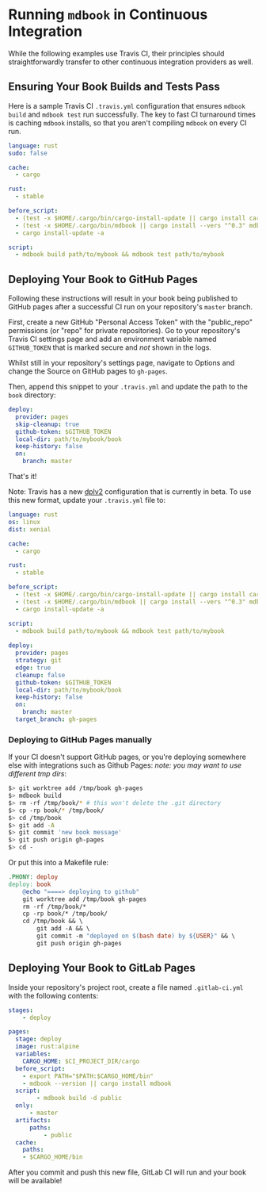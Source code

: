 # Running `mdbook` in Continuous Integration

While the following examples use Travis CI, their principles should
straightforwardly transfer to other continuous integration providers as well.

## Ensuring Your Book Builds and Tests Pass

Here is a sample Travis CI `.travis.yml` configuration that ensures `mdbook
build` and `mdbook test` run successfully. The key to fast CI turnaround times
is caching `mdbook` installs, so that you aren't compiling `mdbook` on every CI
run.

```yaml
language: rust
sudo: false

cache:
  - cargo

rust:
  - stable

before_script:
  - (test -x $HOME/.cargo/bin/cargo-install-update || cargo install cargo-update)
  - (test -x $HOME/.cargo/bin/mdbook || cargo install --vers "^0.3" mdbook)
  - cargo install-update -a

script:
  - mdbook build path/to/mybook && mdbook test path/to/mybook
```

## Deploying Your Book to GitHub Pages

Following these instructions will result in your book being published to GitHub
pages after a successful CI run on your repository's `master` branch.

First, create a new GitHub "Personal Access Token" with the "public_repo"
permissions (or "repo" for private repositories). Go to your repository's Travis
CI settings page and add an environment variable named `GITHUB_TOKEN` that is
marked secure and *not* shown in the logs.

Whilst still in your repository's settings page, navigate to Options and change the 
Source on GitHub pages to `gh-pages`.

Then, append this snippet to your `.travis.yml` and update the path to the
`book` directory:

```yaml
deploy:
  provider: pages
  skip-cleanup: true
  github-token: $GITHUB_TOKEN
  local-dir: path/to/mybook/book
  keep-history: false
  on:
    branch: master
```

That's it!

Note: Travis has a new [dplv2](https://blog.travis-ci.com/2019-08-27-deployment-tooling-dpl-v2-preview-release) configuration that is currently in beta. To use this new format, update your `.travis.yml` file to:

```yaml
language: rust
os: linux
dist: xenial

cache:
  - cargo

rust:
  - stable

before_script:
  - (test -x $HOME/.cargo/bin/cargo-install-update || cargo install cargo-update)
  - (test -x $HOME/.cargo/bin/mdbook || cargo install --vers "^0.3" mdbook)
  - cargo install-update -a

script:
  - mdbook build path/to/mybook && mdbook test path/to/mybook
  
deploy:
  provider: pages
  strategy: git
  edge: true
  cleanup: false
  github-token: $GITHUB_TOKEN
  local-dir: path/to/mybook/book
  keep-history: false
  on:
    branch: master
  target_branch: gh-pages
```

### Deploying to GitHub Pages manually

If your CI doesn't support GitHub pages, or you're deploying somewhere else
with integrations such as Github Pages:
 *note: you may want to use different tmp dirs*:

```bash
$> git worktree add /tmp/book gh-pages
$> mdbook build
$> rm -rf /tmp/book/* # this won't delete the .git directory
$> cp -rp book/* /tmp/book/
$> cd /tmp/book
$> git add -A
$> git commit 'new book message'
$> git push origin gh-pages
$> cd -
```

Or put this into a Makefile rule:

```makefile
.PHONY: deploy
deploy: book
	@echo "====> deploying to github"
	git worktree add /tmp/book gh-pages
	rm -rf /tmp/book/*
	cp -rp book/* /tmp/book/
	cd /tmp/book && \
		git add -A && \
		git commit -m "deployed on $(bash date) by ${USER}" && \
		git push origin gh-pages
```

## Deploying Your Book to GitLab Pages
Inside your repository's project root, create a file named `.gitlab-ci.yml` with the following contents:
```yml
stages:
    - deploy

pages:
  stage: deploy
  image: rust:alpine
  variables:
    CARGO_HOME: $CI_PROJECT_DIR/cargo
  before_script:
    - export PATH="$PATH:$CARGO_HOME/bin"
    - mdbook --version || cargo install mdbook
  script:
        - mdbook build -d public
  only:
      - master 
  artifacts:
      paths:
          - public
  cache:
    paths:
    - $CARGO_HOME/bin
```

After you commit and push this new file, GitLab CI will run and your book will be available!
